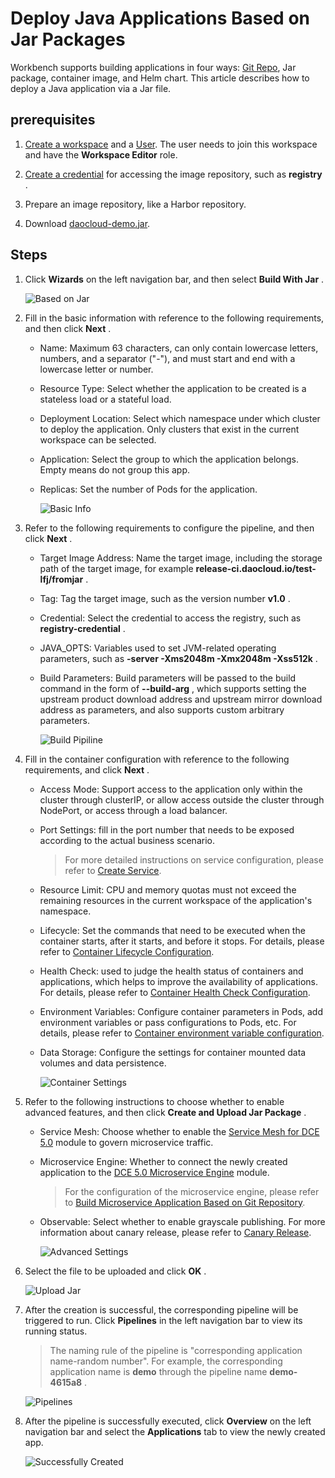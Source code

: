 # Deploy Java Applications Based on Jar Packages

Workbench supports building applications in four ways: [Git Repo](create-app-git.md), Jar package, container image, and Helm chart. This article describes how to deploy a Java application via a Jar file.

## prerequisites

1. [Create a workspace](../../../ghippo/user-guide/workspace/workspace.md) and a [User](../../../ghippo/user-guide/access-control/user.md). The user needs to join this workspace and have the __Workspace Editor__ role.

2. [Create a credential](../pipeline/credential.md) for accessing the image repository, such as __registry__ .

3. Prepare an image repository, like a Harbor repository.

4. Download [daocloud-demo.jar](https://github.com/huoyinghao/filedownload/raw/main/daocloud-demo.jar).

## Steps

1. Click __Wizards__ on the left navigation bar, and then select __Build With Jar__ .

    ![Based on Jar](https://docs.daocloud.io/daocloud-docs-images/docs/en/docs/amamba/images/jar01.png)

2. Fill in the basic information with reference to the following requirements, and then click __Next__ .

    - Name: Maximum 63 characters, can only contain lowercase letters, numbers, and a separator ("-"), and must start and end with a lowercase letter or number.
    - Resource Type: Select whether the application to be created is a stateless load or a stateful load.
    - Deployment Location: Select which namespace under which cluster to deploy the application. Only clusters that exist in the current workspace can be selected.
    - Application: Select the group to which the application belongs. Empty means do not group this app.
    - Replicas: Set the number of Pods for the application.

        ![Basic Info](https://docs.daocloud.io/daocloud-docs-images/docs/en/docs/amamba/images/jar02.png)

3. Refer to the following requirements to configure the pipeline, and then click __Next__ .

    - Target Image Address: Name the target image, including the storage path of the target image, for example __release-ci.daocloud.io/test-lfj/fromjar__ .
    - Tag: Tag the target image, such as the version number __v1.0__ .
    - Credential: Select the credential to access the registry, such as __registry-credential__ .
    - JAVA_OPTS: Variables used to set JVM-related operating parameters, such as __-server -Xms2048m -Xmx2048m -Xss512k__ .
    - Build Parameters: Build parameters will be passed to the build command in the form of __--build-arg__ , which supports setting the upstream product download address and upstream mirror download address as parameters, and also supports custom arbitrary parameters.

        ![Build Pipiline](https://docs.daocloud.io/daocloud-docs-images/docs/en/docs/amamba/images/jar03.png)

4. Fill in the container configuration with reference to the following requirements, and click __Next__ .

    - Access Mode: Support access to the application only within the cluster through clusterIP, or allow access outside the cluster through NodePort, or access through a load balancer.
    - Port Settings: fill in the port number that needs to be exposed according to the actual business scenario.

        > For more detailed instructions on service configuration, please refer to [Create Service](../../../kpanda/user-guide/network/create-services.md).

    - Resource Limit: CPU and memory quotas must not exceed the remaining resources in the current workspace of the application's namespace.

    - Lifecycle: Set the commands that need to be executed when the container starts, after it starts, and before it stops. For details, please refer to [Container Lifecycle Configuration](../../../kpanda/user-guide/workloads/pod-config/lifecycle.md).

    - Health Check: used to judge the health status of containers and applications, which helps to improve the availability of applications. For details, please refer to [Container Health Check Configuration](../../../kpanda/user-guide/workloads/pod-config/health-check.md).

    - Environment Variables: Configure container parameters in Pods, add environment variables or pass configurations to Pods, etc. For details, please refer to [Container environment variable configuration](../../../kpanda/user-guide/workloads/pod-config/env-variables.md).

    - Data Storage: Configure the settings for container mounted data volumes and data persistence.

        ![Container Settings](https://docs.daocloud.io/daocloud-docs-images/docs/en/docs/amamba/images/jar04.png)

5. Refer to the following instructions to choose whether to enable advanced features, and then click __Create and Upload Jar Package__ .

    - Service Mesh: Choose whether to enable the [Service Mesh for DCE 5.0](../../../mspider/intro/index.md) module to govern microservice traffic.
    - Microservice Engine: Whether to connect the newly created application to the [DCE 5.0 Microservice Engine](../../../skoala/intro/index.md) module.
        > For the configuration of the microservice engine, please refer to [Build Microservice Application Based on Git Repository](create-app-git.md).
    - Observable: Select whether to enable grayscale publishing. For more information about canary release, please refer to [Canary Release](../release/canary.md).

        ![Advanced Settings](https://docs.daocloud.io/daocloud-docs-images/docs/en/docs/amamba/images/jar05.png)

6. Select the file to be uploaded and click __OK__ .

    ![Upload Jar](https://docs.daocloud.io/daocloud-docs-images/docs/en/docs/amamba/images/jar06.png)

7. After the creation is successful, the corresponding pipeline will be triggered to run. Click __Pipelines__ in the left navigation bar to view its running status.

    > The naming rule of the pipeline is "corresponding application name-random number". For example, the corresponding application name is __demo__ through the pipeline name __demo-4615a8__ .

    ![Pipelines](https://docs.daocloud.io/daocloud-docs-images/docs/en/docs/amamba/images/jar07.png)

8. After the pipeline is successfully executed, click __Overview__ on the left navigation bar and select the __Applications__ tab to view the newly created app.

    ![Successfully Created](https://docs.daocloud.io/daocloud-docs-images/docs/en/docs/amamba/images/jar08.png)
